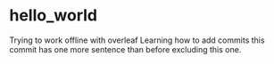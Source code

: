 # hello_world
Trying to work offline with overleaf
Learning how to add commits
this commit has one more sentence than before excluding this one. 
